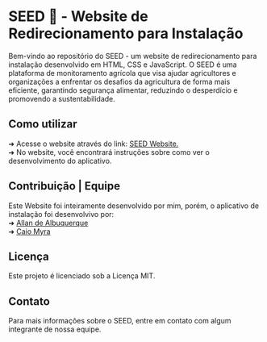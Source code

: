 # SEED 🌱 - Website de Redirecionamento para Instalação 

Bem-vindo ao repositório do SEED - um website de redirecionamento para instalação desenvolvido em HTML, CSS e JavaScript. O SEED é uma plataforma de monitoramento agrícola que visa ajudar agricultores e organizações a enfrentar os desafios da agricultura de forma mais eficiente, garantindo segurança alimentar, reduzindo o desperdício e promovendo a sustentabilidade.

## Como utilizar
➜ Acesse o website através do link: [SEED Website.](https://seed-website.vercel.app/) <br>
➜ No website, você encontrará instruções sobre como ver o desenvolvimento do aplicativo.

## Contribuição | Equipe
Este Website foi inteiramente desenvolvido por mim, porém, o aplicativo de instalação foi desenvolvivo por: <br>
➜ [Allan de Albuquerque](https://github.com/AllanAlbuquerque) <br>
➜ [Caio Myra](https://github.com/caiomyrapereira)

## Licença
Este projeto é licenciado sob a Licença MIT.

## Contato
Para mais informações sobre o SEED, entre em contato com algum integrante de nossa equipe.
